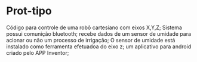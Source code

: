 # Prot-tipo
Código para controle de uma robô cartesiano com eixos X,Y,Z;
Sistema possui comunição bluetooth;
recebe dados de um sensor de umidade para acionar ou não um processo de irrigação;
O sensor de umidade está instalado como ferramenta efetuadoa do eixo z;
um aplicativo para android criado pelo APP Inventor;
